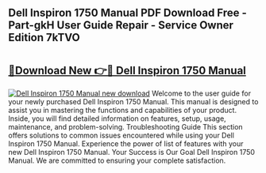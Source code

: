 ## Dell Inspiron 1750 Manual PDF Download Free - Part-gkH User Guide Repair - Service Owner Edition 7kTVO

# <h2><a href="http://cf13790.oget.top/?id=Dell+Inspiron+1750+Manual">🔗Download New 👉🔴 Dell Inspiron 1750 Manual</a></h2>

[![Dell Inspiron 1750 Manual new download](https://i.imgur.com/5g1atiW.png)](http://cf13790.oget.top/?id=Dell+Inspiron+1750+Manual)
Welcome to the user guide for your newly purchased Dell Inspiron 1750 Manual. This manual is designed to assist you in mastering the functions and capabilities of your product. Inside, you will find detailed information on features, setup, usage, maintenance, and problem-solving. Troubleshooting Guide This section offers solutions to common issues encountered while using your Dell Inspiron 1750 Manual. Experience the power of list of features with your new Dell Inspiron 1750 Manual. Your Success is Our Goal Dell Inspiron 1750 Manual. We are committed to ensuring your complete satisfaction.
